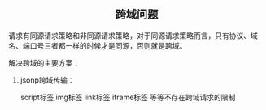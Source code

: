 <h2 align = "center">跨域问题</h2>

请求有同源请求策略和非同源请求策略，对于同源请求策略而言，只有协议、域名、端口号三者都一样的时候才是同源，否则就是跨域。

解决跨域的主要方案：

1. jsonp跨域传输：

   script标签 img标签 link标签 iframe标签 等等不存在跨域请求的限制

